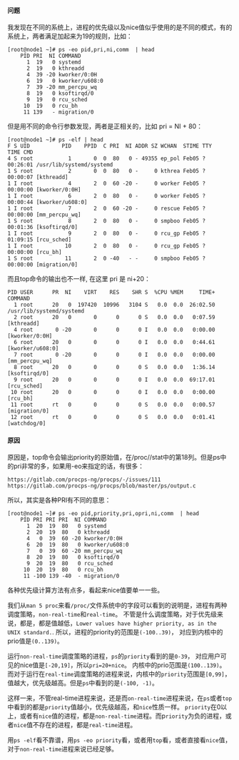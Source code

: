#### 问题
我发现在不同的系统上，进程的优先级以及nice值似乎使用的是不同的模式，有的系统上，两者满足加起来为19的规则，比如：
```
[root@node1 ~]# ps -eo pid,pri,ni,comm  | head
    PID PRI  NI COMMAND
      1  19   0 systemd
      2  19   0 kthreadd
      4  39 -20 kworker/0:0H
      6  19   0 kworker/u608:0
      7  39 -20 mm_percpu_wq
      8  19   0 ksoftirqd/0
      9  19   0 rcu_sched
     10  19   0 rcu_bh
     11 139   - migration/0
  ```
 但是用不同的命令行参数发现，两者是正相关的，比如 pri = NI + 80：
 ```
[root@node1 ~]# ps -elf | head
F S UID          PID    PPID  C PRI  NI ADDR SZ WCHAN  STIME TTY          TIME CMD
4 S root           1       0  0  80   0 - 49355 ep_pol Feb05 ?        00:26:01 /usr/lib/systemd/systemd
1 S root           2       0  0  80   0 -     0 kthrea Feb05 ?        00:00:07 [kthreadd]
1 I root           4       2  0  60 -20 -     0 worker Feb05 ?        00:00:00 [kworker/0:0H]
1 I root           6       2  0  80   0 -     0 worker Feb05 ?        00:00:44 [kworker/u608:0]
1 I root           7       2  0  60 -20 -     0 rescue Feb05 ?        00:00:00 [mm_percpu_wq]
1 S root           8       2  0  80   0 -     0 smpboo Feb05 ?        00:01:36 [ksoftirqd/0]
1 I root           9       2  0  80   0 -     0 rcu_gp Feb05 ?        01:09:15 [rcu_sched]
1 I root          10       2  0  80   0 -     0 rcu_gp Feb05 ?        00:00:00 [rcu_bh]
1 S root          11       2  0 -40   - -     0 smpboo Feb05 ?        00:00:00 [migration/0]
```

而且top命令的输出也不一样, 在这里 pri 是 ni+20：
```
PID USER      PR  NI    VIRT    RES    SHR S  %CPU %MEM     TIME+ COMMAND
  1 root      20   0  197420  10996   3104 S   0.0  0.0  26:02.50 /usr/lib/systemd/systemd 
  2 root      20   0       0      0      0 S   0.0  0.0   0:07.59 [kthreadd]
  4 root       0 -20       0      0      0 I   0.0  0.0   0:00.00 [kworker/0:0H]
  6 root      20   0       0      0      0 I   0.0  0.0   0:44.61 [kworker/u608:0]
  7 root       0 -20       0      0      0 I   0.0  0.0   0:00.00 [mm_percpu_wq]
  8 root      20   0       0      0      0 S   0.0  0.0   1:36.14 [ksoftirqd/0]
  9 root      20   0       0      0      0 I   0.0  0.0  69:17.01 [rcu_sched]
 10 root      20   0       0      0      0 I   0.0  0.0   0:00.00 [rcu_bh]
 11 root      rt   0       0      0      0 S   0.0  0.0   0:00.57 [migration/0]
 12 root      rt   0       0      0      0 S   0.0  0.0   0:01.41 [watchdog/0]
```

#### 原因
原因是，top命令会输出priority的原始值，在/proc/<pid>/stat中的第18列。但是ps中的pri非常的多，如果用-eo来指定的话，有很多：
```
https://gitlab.com/procps-ng/procps/-/issues/111
https://gitlab.com/procps-ng/procps/blob/master/ps/output.c
```
所以，其实是各种PRI有不同的意思：
```
[root@node1 ~]# ps -eo pid,priority,pri,opri,ni,comm  | head
    PID PRI PRI PRI  NI COMMAND
      1  20  19  80   0 systemd
      2  20  19  80   0 kthreadd
      4   0  39  60 -20 kworker/0:0H
      6  20  19  80   0 kworker/u608:0
      7   0  39  60 -20 mm_percpu_wq
      8  20  19  80   0 ksoftirqd/0
      9  20  19  80   0 rcu_sched
     10  20  19  80   0 rcu_bh
     11 -100 139 -40  - migration/0
 ```  
 
 各种优先级计算方法有点多，看起来nice值要单一一些。
 
 我们从`man 5 proc`来看`/proc/`文件系统中的字段可以看到的说明是，进程有两种调度策略，`non-real-time`和`real-time`。
 不管是什么调度策略，对于优先级来说，都是，都是值越低，`Lower values have higher priority, as in the UNIX standard.`.
 所以，进程的priority的范围是`(-100..39)`， 对应到内核中的prio值是`(0..139)`。
    
 运行`non-real-time`调度策略的进程，`ps`的`priority`看到的是`0-39`， 对应用户可见的nice值是`[-20,19]`，所以`pri=20+nice`。
 内核中的prio范围是`(100..139)`。 而对于运行在`real-time`调度策略的进程来说，内核中的`priority`范围是`[0,99]`，值越大，优先级越高。但是`ps`中看到的是`(-100, -1)`。
 
 这样一来，不管real-time进程来说，还是而`on-real-time`进程来说，在`ps`或者`top`中看到的都是`priority`值越小，优先级越高，和`nice`性质一样。
 `priority`在0以上，或者有`nice`值的进程，都是`non-real-time`进程。而p`riority`为负的进程，或者`nice`值不存在的进程，都是`real-time`进程。
 
 用`ps -elf`看不靠谱，用`ps -eo priority`看，或者用`top`看，或者直接看`nice`值，对于`non-real-time`进程来说已经足够。
